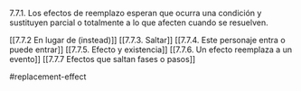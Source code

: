 
7.7.1. Los efectos de reemplazo esperan que ocurra una condición y sustituyen parcial o totalmente a lo que afecten cuando se resuelven.

[[7.7.2 En lugar de (instead)]]
[[7.7.3. Saltar]]
[[7.7.4. Este personaje entra o puede entrar]]
[[7.7.5. Efecto y existencia]]
[[7.7.6. Un efecto reemplaza a un evento]]
[[7.7.7 Efectos que saltan fases o pasos]]


#replacement-effect 